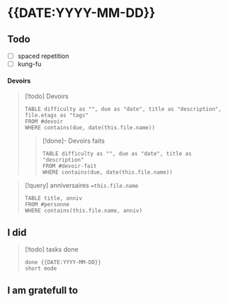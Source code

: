 # {{DATE:YYYY-MM-DD}}

## Todo
- [ ] spaced repetition
- [ ] kung-fu

#### Devoirs
> [!todo] Devoirs
> ```dataview
> TABLE difficulty as "", due as "date", title as "description", file.etags as "tags"
> FROM #devoir
> WHERE contains(due, date(this.file.name))
> ```
> > [!done]- Devoirs faits
> > ```dataview
> > TABLE difficulty as "", due as "date", title as "description"
> > FROM #devoir-fait
> > WHERE contains(due, date(this.file.name))
> > ```

> [!query] anniversaires `=this.file.name`
> ```dataview
> TABLE title, anniv
> FROM #personne 
> WHERE contains(this.file.name, anniv)
> ```

## I did

> [!todo] tasks done
> ```tasks
> done {{DATE:YYYY-MM-DD}}
> short mode
> ```

## I am gratefull to


